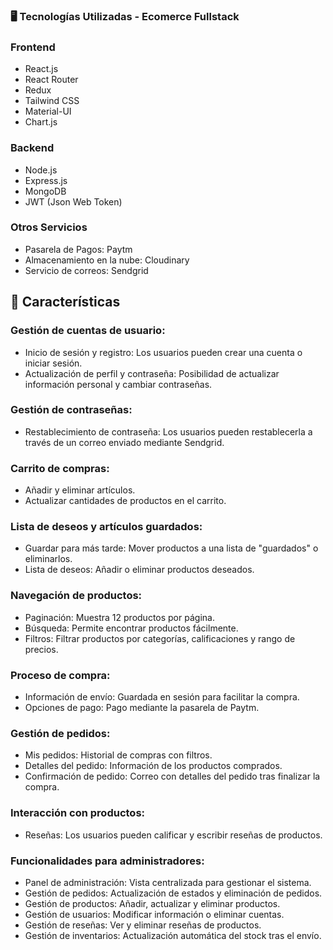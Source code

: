 ### 🖥️ Tecnologías Utilizadas - Ecomerce Fullstack

### Frontend
- React.js
- React Router
- Redux
- Tailwind CSS
- Material-UI
- Chart.js

### Backend
- Node.js
- Express.js
- MongoDB
- JWT (Json Web Token)

### Otros Servicios
- Pasarela de Pagos: Paytm
- Almacenamiento en la nube: Cloudinary
- Servicio de correos: Sendgrid


## 🚀 Características

### Gestión de cuentas de usuario:
- Inicio de sesión y registro: Los usuarios pueden crear una cuenta o iniciar sesión.
- Actualización de perfil y contraseña: Posibilidad de actualizar información personal y cambiar contraseñas.

### Gestión de contraseñas:
- Restablecimiento de contraseña: Los usuarios pueden restablecerla a través de un correo enviado mediante Sendgrid.

### Carrito de compras:
- Añadir y eliminar artículos.
- Actualizar cantidades de productos en el carrito.

### Lista de deseos y artículos guardados:
- Guardar para más tarde: Mover productos a una lista de "guardados" o eliminarlos.
- Lista de deseos: Añadir o eliminar productos deseados.

### Navegación de productos:
- Paginación: Muestra 12 productos por página.
- Búsqueda: Permite encontrar productos fácilmente.
- Filtros: Filtrar productos por categorías, calificaciones y rango de precios.

### Proceso de compra:
- Información de envío: Guardada en sesión para facilitar la compra.
- Opciones de pago: Pago mediante la pasarela de Paytm.

### Gestión de pedidos:
- Mis pedidos: Historial de compras con filtros.
- Detalles del pedido: Información de los productos comprados.
- Confirmación de pedido: Correo con detalles del pedido tras finalizar la compra.

### Interacción con productos:
- Reseñas: Los usuarios pueden calificar y escribir reseñas de productos.

### Funcionalidades para administradores:
- Panel de administración: Vista centralizada para gestionar el sistema.
- Gestión de pedidos: Actualización de estados y eliminación de pedidos.
- Gestión de productos: Añadir, actualizar y eliminar productos.
- Gestión de usuarios: Modificar información o eliminar cuentas.
- Gestión de reseñas: Ver y eliminar reseñas de productos.
- Gestión de inventarios: Actualización automática del stock tras el envío.
